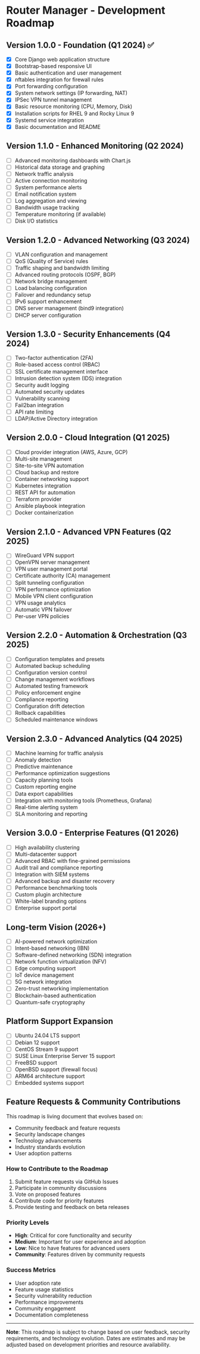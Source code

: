 # Router Manager - Development Roadmap

## Version 1.0.0 - Foundation (Q1 2024) ✅
- [x] Core Django web application structure
- [x] Bootstrap-based responsive UI
- [x] Basic authentication and user management
- [x] nftables integration for firewall rules
- [x] Port forwarding configuration
- [x] System network settings (IP forwarding, NAT)
- [x] IPSec VPN tunnel management
- [x] Basic resource monitoring (CPU, Memory, Disk)
- [x] Installation scripts for RHEL 9 and Rocky Linux 9
- [x] Systemd service integration
- [x] Basic documentation and README

## Version 1.1.0 - Enhanced Monitoring (Q2 2024)
- [ ] Advanced monitoring dashboards with Chart.js
- [ ] Historical data storage and graphing
- [ ] Network traffic analysis
- [ ] Active connection monitoring
- [ ] System performance alerts
- [ ] Email notification system
- [ ] Log aggregation and viewing
- [ ] Bandwidth usage tracking
- [ ] Temperature monitoring (if available)
- [ ] Disk I/O statistics

## Version 1.2.0 - Advanced Networking (Q3 2024)
- [ ] VLAN configuration and management
- [ ] QoS (Quality of Service) rules
- [ ] Traffic shaping and bandwidth limiting
- [ ] Advanced routing protocols (OSPF, BGP)
- [ ] Network bridge management
- [ ] Load balancing configuration
- [ ] Failover and redundancy setup
- [ ] IPv6 support enhancement
- [ ] DNS server management (bind9 integration)
- [ ] DHCP server configuration

## Version 1.3.0 - Security Enhancements (Q4 2024)
- [ ] Two-factor authentication (2FA)
- [ ] Role-based access control (RBAC)
- [ ] SSL certificate management interface
- [ ] Intrusion detection system (IDS) integration
- [ ] Security audit logging
- [ ] Automated security updates
- [ ] Vulnerability scanning
- [ ] Fail2ban integration
- [ ] API rate limiting
- [ ] LDAP/Active Directory integration

## Version 2.0.0 - Cloud Integration (Q1 2025)
- [ ] Cloud provider integration (AWS, Azure, GCP)
- [ ] Multi-site management
- [ ] Site-to-site VPN automation
- [ ] Cloud backup and restore
- [ ] Container networking support
- [ ] Kubernetes integration
- [ ] REST API for automation
- [ ] Terraform provider
- [ ] Ansible playbook integration
- [ ] Docker containerization

## Version 2.1.0 - Advanced VPN Features (Q2 2025)
- [ ] WireGuard VPN support
- [ ] OpenVPN server management
- [ ] VPN user management portal
- [ ] Certificate authority (CA) management
- [ ] Split tunneling configuration
- [ ] VPN performance optimization
- [ ] Mobile VPN client configuration
- [ ] VPN usage analytics
- [ ] Automatic VPN failover
- [ ] Per-user VPN policies

## Version 2.2.0 - Automation & Orchestration (Q3 2025)
- [ ] Configuration templates and presets
- [ ] Automated backup scheduling
- [ ] Configuration version control
- [ ] Change management workflows
- [ ] Automated testing framework
- [ ] Policy enforcement engine
- [ ] Compliance reporting
- [ ] Configuration drift detection
- [ ] Rollback capabilities
- [ ] Scheduled maintenance windows

## Version 2.3.0 - Advanced Analytics (Q4 2025)
- [ ] Machine learning for traffic analysis
- [ ] Anomaly detection
- [ ] Predictive maintenance
- [ ] Performance optimization suggestions
- [ ] Capacity planning tools
- [ ] Custom reporting engine
- [ ] Data export capabilities
- [ ] Integration with monitoring tools (Prometheus, Grafana)
- [ ] Real-time alerting system
- [ ] SLA monitoring and reporting

## Version 3.0.0 - Enterprise Features (Q1 2026)
- [ ] High availability clustering
- [ ] Multi-datacenter support
- [ ] Advanced RBAC with fine-grained permissions
- [ ] Audit trail and compliance reporting
- [ ] Integration with SIEM systems
- [ ] Advanced backup and disaster recovery
- [ ] Performance benchmarking tools
- [ ] Custom plugin architecture
- [ ] White-label branding options
- [ ] Enterprise support portal

## Long-term Vision (2026+)
- [ ] AI-powered network optimization
- [ ] Intent-based networking (IBN)
- [ ] Software-defined networking (SDN) integration
- [ ] Network function virtualization (NFV)
- [ ] Edge computing support
- [ ] IoT device management
- [ ] 5G network integration
- [ ] Zero-trust networking implementation
- [ ] Blockchain-based authentication
- [ ] Quantum-safe cryptography

## Platform Support Expansion
- [ ] Ubuntu 24.04 LTS support
- [ ] Debian 12 support
- [ ] CentOS Stream 9 support
- [ ] SUSE Linux Enterprise Server 15 support
- [ ] FreeBSD support
- [ ] OpenBSD support (firewall focus)
- [ ] ARM64 architecture support
- [ ] Embedded systems support

## Feature Requests & Community Contributions
This roadmap is living document that evolves based on:
- Community feedback and feature requests
- Security landscape changes
- Technology advancements
- Industry standards evolution
- User adoption patterns

### How to Contribute to the Roadmap
1. Submit feature requests via GitHub Issues
2. Participate in community discussions
3. Vote on proposed features
4. Contribute code for priority features
5. Provide testing and feedback on beta releases

### Priority Levels
- **High**: Critical for core functionality and security
- **Medium**: Important for user experience and adoption
- **Low**: Nice to have features for advanced users
- **Community**: Features driven by community requests

### Success Metrics
- User adoption rate
- Feature usage statistics
- Security vulnerability reduction
- Performance improvements
- Community engagement
- Documentation completeness

---

**Note**: This roadmap is subject to change based on user feedback, security requirements, and technology evolution. Dates are estimates and may be adjusted based on development priorities and resource availability.